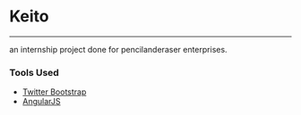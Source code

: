 
# Keito
-----

an internship project done for pencilanderaser enterprises.

### Tools Used

- [Twitter Bootstrap](https://github.com/twbs/bootstrap)
- [AngularJS](https://github.com/angular/angular)
